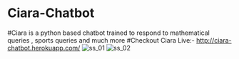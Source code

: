 # Ciara-Chatbot
#Ciara is a python based chatbot trained to respond to mathematical queries , sports queries and much more
#Checkout Ciara Live:-
http://ciara-chatbot.herokuapp.com/
![ss_01]("https://github.com/antrikshmisri/Ciara-Chatbot/tree/master/screenshots/ss_01.png")
![ss_02]("https://github.com/antrikshmisri/Ciara-Chatbot/tree/master/screenshots/ss_02.png")
